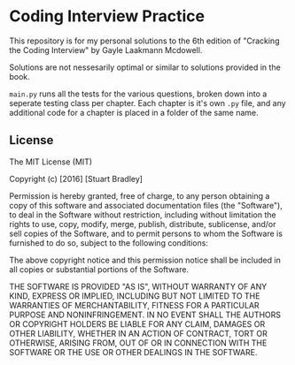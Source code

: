 # Coding Interview Practice

This repository is for my personal solutions to the 6th edition of "Cracking the Coding Interview" by Gayle Laakmann Mcdowell.

Solutions are not nessesarily optimal or similar to solutions provided in the book.

`main.py` runs all the tests for the various questions, broken down into a seperate testing class per chapter. Each chapter is it's own `.py` file, and any additional code for a chapter is placed in a folder of the same name. 

## License 

The MIT License (MIT)

Copyright (c) [2016] [Stuart Bradley]

Permission is hereby granted, free of charge, to any person obtaining a copy
of this software and associated documentation files (the "Software"), to deal
in the Software without restriction, including without limitation the rights
to use, copy, modify, merge, publish, distribute, sublicense, and/or sell
copies of the Software, and to permit persons to whom the Software is
furnished to do so, subject to the following conditions:

The above copyright notice and this permission notice shall be included in all
copies or substantial portions of the Software.

THE SOFTWARE IS PROVIDED "AS IS", WITHOUT WARRANTY OF ANY KIND, EXPRESS OR
IMPLIED, INCLUDING BUT NOT LIMITED TO THE WARRANTIES OF MERCHANTABILITY,
FITNESS FOR A PARTICULAR PURPOSE AND NONINFRINGEMENT. IN NO EVENT SHALL THE
AUTHORS OR COPYRIGHT HOLDERS BE LIABLE FOR ANY CLAIM, DAMAGES OR OTHER
LIABILITY, WHETHER IN AN ACTION OF CONTRACT, TORT OR OTHERWISE, ARISING FROM,
OUT OF OR IN CONNECTION WITH THE SOFTWARE OR THE USE OR OTHER DEALINGS IN THE
SOFTWARE.